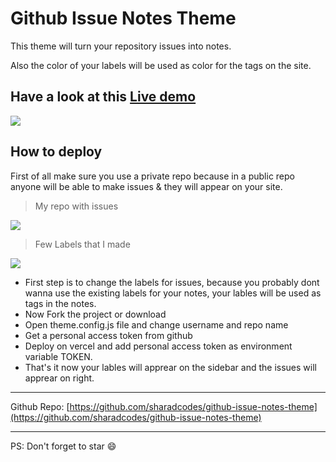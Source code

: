 # Github Issue Notes Theme

This theme will turn your repository issues into notes.

Also the color of your labels will be used as color for the tags on the site.

## Have a look at this [Live demo](https://github-issue-notes-theme.vercel.app)

![](https://dev-to-uploads.s3.amazonaws.com/i/tzk3kr759vwu7jx7ich0.png)

## How to deploy

First of all make sure you use a private repo because in a public repo anyone will be able to make issues & they will appear on your site.

> My repo with issues

![](https://dev-to-uploads.s3.amazonaws.com/i/op9bwhljju366rupisea.png)

> Few Labels that I made

![](https://dev-to-uploads.s3.amazonaws.com/i/m8aflgb3mgn4e7qiovac.png)

* First step is to change the labels for issues, because you probably dont wanna use the existing labels for your notes, your lables will be used as tags in the notes.
* Now Fork the project or download
* Open theme.config.js file and change username and repo name
* Get a personal access token from github
* Deploy on vercel and add personal access token as environment variable TOKEN.
* That's it now your lables will apprear on the sidebar and the issues will apprear on right.

---

Github Repo: [https://github.com/sharadcodes/github-issue-notes-theme](https://github.com/sharadcodes/github-issue-notes-theme)

---
PS: Don't forget to star :smile:
